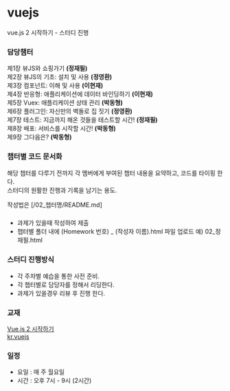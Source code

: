 # vuejs
vue.js 2 시작하기 - 스터디 진행

### 담당챔터
제1장 뷰JS와 쇼핑가기 **(정재필)**  
제2장 뷰JS의 기초: 설치 및 사용 **(정영환)**  
제3장 컴포넌트: 이해 및 사용 **(이현재)**  
제4장 반응형: 애플리케이션에 데이터 바인딩하기 **(이현재)**  
제5장 Vuex: 애플리케이션 상태 관리 **(박동형)**  
제6장 플러그인: 자신만의 벽돌로 집 짓기 **(정영환)**  
제7장 테스트: 지금까지 해온 것들을 테스트할 시간! **(정재필)**   
제8장 배포: 서비스를 시작할 시간! **(박동형)**  
제9장 그다음은? **(박동형)**    

### 챕터별 코드 문서화
해당 챕터를 다루기 전까지 각 멤버에게 부여된 챕터 내용을 요약하고, 코드를 타이핑 한다.  
스터디의 원활한 진행과 기록을 남기는 용도.

작성법은 [/02_챕터명/README.md]

### 
- 과제가 있을때 작성하여 제출
- 챕터별 폴더 내에 (Homework 번호) _ (작성자 이름).html 파일 업로드 예) 02_정재필.html

### 스터디 진행방식
- 각 주차별 예습을 통한 사전 준비.
- 각 챕터별로 담당자를 정해서 리딩한다.
- 과제가 있을경우 리뷰 후 진행 한다.

### 교재
[Vue.js 2 시작하기](http://www.kyobobook.co.kr/product/detailViewKor.laf?ejkGb=KOR&mallGb=KOR&barcode=9788960777439&orderClick=LEA)  
[kr.vuejs](https://kr.vuejs.org/v2/guide/)


### 일정
- 요일 : 매 주 월요일
- 시간 : 오후 7시 - 9시 (2시간)

